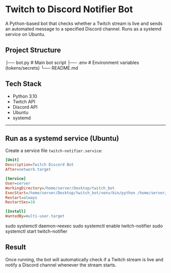 # Twitch to Discord Notifier Bot
A Python-based bot that checks whether a Twitch stream is live and sends an automated message to a specified Discord channel. Runs as a systemd service on Ubuntu.

## Project Structure
├── bot.py # Main bot script
├── .env # Environment variables (tokens/secrets)
└── README.md

## Tech Stack
- Python 3.10  
- Twitch API  
- Discord API  
- Ubuntu  
- systemd

---

## Run as a systemd service (Ubuntu)

Create a service file `twitch-notifier.service`:
```ini
[Unit]
Description=Twitch Discord Bot
After=network.target

[Service]
User=server
WorkingDirectory=/home/server/Desktop/twitch_bot
ExecStart=/home/server/Desktop/twitch_bot/venv/bin/python /home/server/Desktop/twitch_bot/bot.py
Restart=always
RestartSec=10

[Install]
WantedBy=multi-user.target
```
sudo systemctl daemon-reexec
sudo systemctl enable twitch-notifier
sudo systemctl start twitch-notifier

## Result
Once running, the bot will automatically check if a Twitch stream is live and notify a Discord channel whenever the stream starts.
